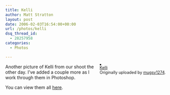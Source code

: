 ```yaml
---
title: Kelli
author: Matt Stratton
layout: post
date: 2006-02-03T16:54:00+00:00
url: /photos/kelli
dsq_thread_id:
  - 28257958
categories:
  - Photos

---
```

<div style="float:right;margin-left:10px;margin-bottom:10px;">
  <a title="photo sharing" href="https://www.flickr.com/photos/mugsy/95078933/"><img style="border:solid 2px #000000;" src="https://static.flickr.com/37/95078933_424f8ed562_m.jpg" alt="" /></a><br /> <span style="font-size:.9em;margin-top:0;"> <a href="https://www.flickr.com/photos/mugsy/95078933/">Kelli</a><br /> Originally uploaded by <a href="https://www.flickr.com/people/mugsy/">mugsy1274</a>. </span>
</div>

Another picture of Kelli from our shoot the other day. I&#8217;ve added a couple more as I work through them in Photoshop.

You can view them all [here][1].

 [1]: https://www.flickr.com/photos/mugsy/tags/kelli/